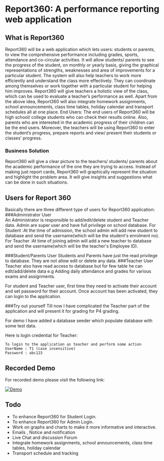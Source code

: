 # Report360: A performance reporting web application


## What is Report360


Report360 will be a web application which lets users: students or parents, to view the comprehensive performance including grades, sports, attendance and co-circular activities. It will allow students/ parents to see the progress of the student, on monthly or yearly basis, giving the graphical representations of strengths, weaknesses and area of improvements for a particular student. 
The system will also help teachers to work more efficiently and understand the class more effectively. They can coordinate among themselves or work together with a particular student for helping him improves. Report360 will give teachers a holistic view of the class, which can be used to evaluate a teacher’s performance as well. 
Apart from the above idea, Report360 will also integrate homework assignments, school announcements, class time tables, holiday calendar and transport schedules all at one place.
End Users: The end users of Report360 will be high school/ college students who can check their results online. Also, parents who are interested in the academic progress of their children can be the end users. Moreover, the teachers will be using Report360 to enter the student’s progress, prepare reports and view/ present their students or classes’ progress. 


###	Business Solution
Report360 will give a clear picture to the teachers/ students/ parents about the academic performance of the one they are trying to access. Instead of making just report cards, Report360 will graphically represent the situation and highlight the problem area. It will give insights and suggestions what can be done in such situations. 


## Users for Report 360

Basically there are three different type of users for Report360 application:
###Administrator User  
An Administrator is responsible to add/edit/delete  student and Teacher data. Admin are super user and have full privilege on school database. 
	For Student :At the time of admission, the school admin will add new student to database and send the username(which will be the student's enrolment no). 
	For Teacher :At time of joining admin will add a new teacher to database and send the username(which will be the teacher's Employee ID). 
	
###Student/Parents User 
Students and Parents have just the read privilege to database. They are not allow edit or delete any data.
###Teacher User 
Teacher also have read access to database but for few table he can edit/add/delete data e.g Adding daily attendance and grades for various exams and assignments.

For student and Teacher user, first time they need to activate their account and set password for their account. Once account has been activated, they can login to the application.

###Try out yourself
Till now I have complicated the Teacher part of the application and will present it for grading for P4 grading.

For demo I have added a database seeder which populate database with some test data.

Here is login credential for Teacher:
	
	To login to the application as teacher and perform some action
	UserName : T1 (case insensitive)
	Password : abc123
	

## Recorded Demo 

For recorded demo please visit the following link:

[![Demo](https://travis-ci.org/laravel/framework.svg)](https://travis-ci.org/laravel/framework)


## Todo

* To enhance Report360 for Student Login.
* To enhance Report360 for Admin Login.
* Work on graphs and charts to make it more informative and interactive.
* Emails , Notice and notification
* Live Chat and discussion Forum
* Integrate homework assignments, school announcements, class time tables, holiday calendar 
* Transport schedule and tracking



